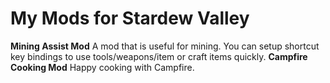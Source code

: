 # My Mods for Stardew Valley
**Mining Assist Mod**
  A mod that is useful for mining. You can setup shortcut key bindings to use tools/weapons/item or craft items quickly.
**Campfire Cooking Mod**
  Happy cooking with Campfire.
